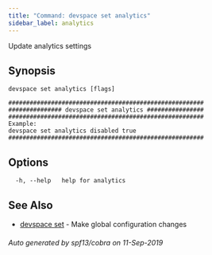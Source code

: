 ```yaml
---
title: "Command: devspace set analytics"
sidebar_label: analytics
---
```



Update analytics settings

## Synopsis


```
devspace set analytics [flags]
```

```
#######################################################
############### devspace set analytics ################
#######################################################
Example:
devspace set analytics disabled true
#######################################################
```
## Options

```
  -h, --help   help for analytics
```

## See Also

* [devspace set](/docs/cli/commands/devspace_set)	 - Make global configuration changes

###### Auto generated by spf13/cobra on 11-Sep-2019

